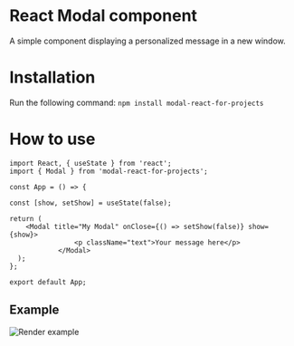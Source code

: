 # React Modal component

A simple component displaying a personalized message in a new window.

# Installation

Run the following command: `npm install modal-react-for-projects`

# How to use

```
import React, { useState } from 'react';
import { Modal } from 'modal-react-for-projects';

const App = () => {

const [show, setShow] = useState(false);

return (
    <Modal title="My Modal" onClose={() => setShow(false)} show={show}>
                <p className="text">Your message here</p>
            </Modal>
  );
};

export default App;

```

## Example

![Render example](https://imgur.com/4xJfcEt)
